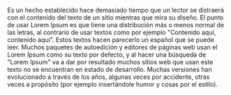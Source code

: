Es un hecho establecido hace demasiado tiempo que un lector se distraerá con el contenido del texto
de un sitio mientras que mira su diseño. El punto de usar Lorem Ipsum es que tiene una distribución más o
menos normal de las letras, al contrario de usar textos como por ejemplo "Contenido
 aquí,
contenido aquí". Estos textos hacen parecerlo un español que se puede leer. Muchos paquetes de autoedición y
editores de páginas web usan el Lorem Ipsum como su texto por defecto, y al hacer una búsqueda de "Lorem 
Ipsum" va a dar por resultado muchos sitios web que usan este texto no se encuentran en estado de desarrollo. 
Muchas versiones han evolucionado a través de los años, algunas veces por accidente, otras veces a propósito 
(por ejemplo insertándole humor y cosas por el estilo).